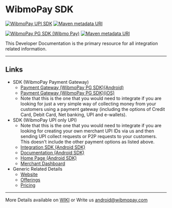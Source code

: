 <link rel="shortcut icon" type="image/png" href="https://dcv5wf39cuky3.cloudfront.net/favicons/favicon-32x32.png">

# WibmoPay SDK
[![WibmoPay UPI SDK ](https://img.shields.io/badge/sdk-Mypoolin%20SDK-brightgreen.svg?style=flat-square)](https://github.com/mypoolin/mypoolin-sdk/wiki/Integration)
[![Maven metadata URI](https://img.shields.io/maven-metadata/v/http/central.maven.org/maven2/com/mypoolin/sdk/maven-metadata.xml.svg?style=flat-square)]()

[![WibmoPay PG SDK (Wibmo Pay) ](https://img.shields.io/badge/sdk-Wibmo%20Pay-brightgreen.svg?style=flat-square)](https://github.com/mypoolin/mypoolin-sdk/wiki/WibmoPay-Payment-Gateway)
[![Maven metadata URI](https://img.shields.io/maven-metadata/v/http/central.maven.org/maven2/com/mypoolin/sdk-pg-lite/maven-metadata.xml.svg?style=flat-square)]()



This Developer Documentation is the primary resource for all integration related information.

----------

## Links
 + SDK (WibmoPay Payment Gateway)
   - [Payment Gateway (WibmoPay PG SDK)(Android)](https://github.com/mypoolin/mypoolin-sdk/wiki/WibmoPay-Payment-Gateway)
   - [Payment Gateway (WibmoPay PG SDK)(iOS)](https://github.com/mypoolin/WibmoPaySDK-iOS/wiki/WibmoPay-Payment-Gateway)
   - Note that this is the one that you would need to integrate if you are looking for just a very simple way of collecting money from your customers using a payment gateway (including the options of Credit Card, Debit Card, Net banking, UPI and e-wallets). 
 + SDK (WibmoPay UPI only UPI)
   - Note that this is the one that you would need to integrate if you are looking for creating your own merchant UPI IDs via us and then sending UPI collect requests or P2P requests to your customers. This doesn't include the other payment options as listed above.  
   - [Integration SDK (Android SDK)](https://github.com/mypoolin/mypoolin-sdk/wiki/Integration)
   - [Documentation (Android SDK)](https://github.com/mypoolin/mypoolin-sdk/wiki)
   - [Home Page (Android SDK)](https://mypoolin.github.io/mypoolin-sdk/)
   - [Merchant Dashboard](https://merchants.wibmopay.com/)
 + Generic Related Details
   - [Website](https://wibmo.co)
   - [Offerings](https://www.wibmo.co/emerchants/)
   - [Pricing](https://www.wibmo.co/explore-pricing/)
 

***
More Details available on [WIKI](https://github.com/mypoolin/mypoolin-sdk/wiki) 
or 
Write us [android@wibmopay.com](mailto:android@wibmopay.com)
